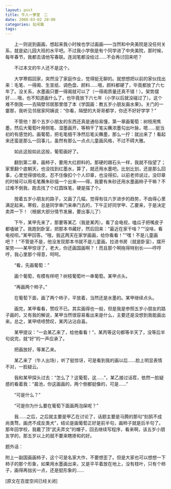 ```yaml
---
layout: post
title: 牛人一箩筐　二
date: 2008-03-02 20:00
categories: 扯闲篇
tags: 
---
```


　　上一则说到画画，想起来我小时候也学过画画——当然和中央美院是没任何关系，就是幼儿园大班的水平吧。不过我小学倒是有个同学进了中央美院，那时候，每年春节，我都去请他写春联。连润笔都没给过……不会再讨回来吧？

<!-- more -->



　　不过本文的牛人还不是这个。

　　大学寒假回家，突然没了家庭作业，觉得挺无聊的。就想想把以前的家伙找出来：毛笔、一得阁、生宣纸、调色盘、颜料……哦，颜料都硬了，毕竟都放了六七年了。没关系，水墨画只要一得阁就可以了（一得阁质量还真不错！）。架势摆好……哦，也不知道画什么了，也毕竟放下六七年（小学以后就没碰过了）。这个难不倒我——去隔壁邻居那里借了本《学国画：教五岁小朋友画水果》。关门的一霎那，我听见邻居家阿姨说：“你看，隔壁的大哥哥都学，你还不好好学学？”

　　不管他！那个五岁小朋友的东西还真是通俗易懂，第一章画葡萄：树枝用焦墨，然后大葡萄叶用侧笔、湿墨画开，等稍干了笔尖蘸浓墨勾出叶脉，嗯……挺当初的有感觉的。画葡萄，把毛笔细干净然后笔尖蘸墨，那么一拧：就出来了！看起来还蛮是那么一回事儿，虽然有那么一点点儿童画风格，不过不碍大雅。

　　如此这般如此这般，葡萄画好了。

　　翻到第二章，画柿子，要用大红颜料的。那硬的跟石头一样，我就不指望了；家里翻个底朝天，也没找到红墨水，算了，就还用水墨吧。比划比划，还是那么回事，心里觉得很哈皮。忍不住像扣个个人印章，也没得扣，以前老师说过，没印章的时候可以用毛笔蘸朱砂描一个出来——得，我要有朱砂还用水墨画柿子干嘛？不过难不倒我，跑去找了个红圆珠笔，硬是描了个。

　　按着五岁小朋友的路子，又画了几幅，觉得有往六岁进步的趋势，不由得心里满足起来。寒假，总是同学串门来串门去的，下午正好同学甲、乙要来，于是决定卖弄一下！（根据大部分情节发展，要出事儿了）

　　下午，某甲先来了，那要等某乙（我是某丙）。看了会电视，嗑瓜子把嘴皮子都嗑破了。我跑到卧室，把那本书藏好，然后回来：“最近在家干啥？”“没啥，看电视呗。”某甲回答。“哦，我这两天在家学画画，给你看看！”“嘿！不是儿童画吧？！”不管是不是，他没发现那本书就不是儿童画。拉进书房（就是卧室），摆开架势——某甲惊讶了，老大，你还画国画啊？！而且那个啊拖得特别长——哼哼哼，我心里那个得意，呵呵。

　　“看，先画葡萄：”

　　画个葡萄，有模有样吧？树枝葡萄叶一串葡萄。某甲点头。

　　“再画两个柿子。”

　　在葡萄下面，画了两个柿子，平放着，当然还是水墨的。某甲继续点头。

　　画完，某甲看看，赞叹不已。其实画得也一般，但是我是参照五岁小朋友的路子画的，又有我的解说，某甲当然很容易看出来是什么，主要还是没想到我能画出来。总之，某甲啧啧赞叹，某丙沾沾自喜。

　　某甲提议：“一会某乙来了，给他看看！”，某丙等这句都等半天了，没等后半句说完，就“好”的一声应承了。

　　把画放好，等某乙来。

　　某乙来了（牛人出场），听了挺惊讶，可是看到我的画以后……脸上明显表情不对，一脸疑云。

　　我和某甲探头过去：“怎么了？这葡萄，这……”，某乙接过话茬，依然一脸疑惑的看着我：“晨池，你这画画的，两个倒都挺像的，可是……”

　　“可是什么？”

　　“可是你为什么要在葡萄下面画两泡屎呢？”

　　我……之后，之后就主要是甲乙在讨论了，话题主要是马腾的那句“刻鹄不成尚类骛，画虎不成反类犬”，结论是画葡萄正好是前半句，画柿子就是后半句了。那年回学校，我戴了顶“武夫弄文”的帽子，回去继续写程序，看来啊，该五岁小朋友学的，那五岁以上的就不要来瞎掺和的好。

 

 

题外话：

附上一副国画画柿子，这个可是名家大作，不要想歪了。但是大家也可以想想一下柿子的那个形象，如果用水墨画出来，又是平平着放在地上，没有枝叶，只有个柿子，画得再拙劣一点，还是挺形象的……

 

[原文在百度空间已经关闭]

